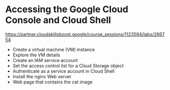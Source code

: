 # Accessing the Google Cloud Console and Cloud Shell

https://partner.cloudskillsboost.google/course_sessions/1123594/labs/266754

* Create a virtual machine (VM) instance
* Explore the VM details
* Create an IAM service account
* Set the access control list for a Cloud Storage object
* Authenticate as a service account in Cloud Shell
* Install the nginx Web server
* Web page that contains the cat image
